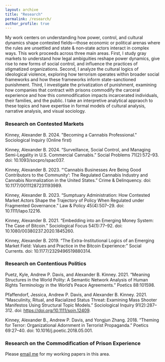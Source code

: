 ```yaml
---
layout: archive
title: "Research"
permalink: /research/
author_profile: true
---
```


My work centers on understanding how power, control, and cultural dynamics shape contested fields—those economic or political arenas where the rules are unsettled and state & non‐state actors interact in complex ways. This work proceeds across three main areas. First, I study gray markets to understand how legal ambiguities reshape power dynamics, give rise to new forms of social control, and influence the practices of stigmatized organizations. Second, I analyze the cultural logics of ideological violence, exploring how terrorism operates within broader social frameworks and how these frameworks inform state-sanctioned punishment. Third, I investigate the privatization of punishment, examining how companies that contract with prisons commodify the carceral experience and how this commodification impacts incarcerated individuals, their families, and the public. I take an interpretive analytical appraoch to these topics and have expertise in formal models of cultural analysis, narrative analysis, and visual sociology.



 
### Research on Contested Markets

Kinney, Alexander B. 2024. "Becoming a Cannabis Professional." Sociological Inquiry (Online first)

Kinney, Alexander B. 2024. “Surveillance, Social Control, and Managing Semi-Legality in U.S. Commercial Cannabis.” Social Problems 71(2):572–93. doi: 10.1093/socpro/spac037.

Kinney, Alexander B. 2023. “‘Cannabis Businesses Are Being Good Contributors to the Community’: The Regulated Cannabis Industry and Cannabis Normalization in the United States.” Crime & Delinquency. doi: 10.1177/00111287231193989.

Kinney, Alexander B. 2023. “Sumptuary Administration: How Contested Market Actors Shape the Trajectory of Policy When Regulated under Fragmented Governance.” Law & Policy 45(4):507–29. doi: 10.1111/lapo.12216.

Kinney, Alexander B. 2021. “Embedding into an Emerging Money System: The Case of Bitcoin.” Sociological Focus 54(1):77–92. doi: 10.1080/00380237.2020.1845260.

Kinney, Alexander B. 2019. “The Extra-Institutional Logics of an Emerging Market Field: Values and Practice in the Bitcoin Experience:” Social Currents. doi: 10.1177/2329496519880314.

 
### Research on Contentious Politics

Puetz, Kyle, Andrew P. Davis, and Alexander B. Kinney. 2021. “Meaning Structures in the World Polity: A Semantic Network Analysis of Human Rights Terminology in the World’s Peace Agreements.” Poetics 88:101598.

Pfaffendorf, Jessica, Andrew P. Davis, and Alexander B. Kinney. 2021. “Masculinity, Ritual, and Racialized Status Threat: Examining Mass Shooter Manifestos Using Structural Topic Models.” Sociological Inquiry 91(2):287–312. doi: https://doi.org/10.1111/soin.12409.

Kinney, Alexander B., Andrew P. Davis, and Yongjun Zhang. 2018. “Theming for Terror: Organizational Adornment in Terrorist Propaganda.” Poetics 69:27–40. doi: 10.1016/j.poetic.2018.05.001.

 
### Research on the Commodification of Prison Experience

Please [email me](abk017@shsu.edu) for my working papers in this area.






